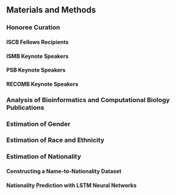 ## Materials and Methods

### Honoree Curation

#### ISCB Fellows Recipients

#### ISMB Keynote Speakers

#### PSB Keynote Speakers

#### RECOMB Keynote Speakers

### Analysis of Bioinformatics and Computational Biology Publications

### Estimation of Gender

### Estimation of Race and Ethnicity

### Estimation of Nationality

#### Constructing a Name-to-Nationality Dataset

#### Nationality Prediction with LSTM Neural Networks
